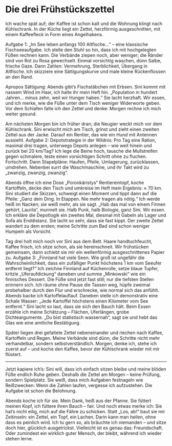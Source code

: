 # Die drei Frühstückszettel

Ich wache spät auf; der Kaffee ist schon kalt und die Wohnung klingt nach
Kühlschrank. In der Küche liegt ein Zettel, herzförmig ausgeschnitten, mit einem
Kaffeefleck in Form eines Angelhakens.

Aufgabe 1: „Im See leben anfangs 100 Altfische…“ – eine klassische
Fischseeaufgabe. Ich stelle den Stuhl so hin, dass ich mit hochgelegten Füßen
rechnen kann. Die Verbände ziepen noch, aber weniger; die Ränder sind von Rot zu
Rosa gewechselt. Einmal vorsichtig waschen, dünn Salbe, frische Gaze. Dann
Zahlen: Vermehrung, Sterblichkeit, Übergang in Altfische. Ich skizziere eine
Sättigungskurve und male kleine Rückenflossen an den Rand.

Apropos Sättigung: Abends gibt’s Fischstäbchen mit Erbsen. Sini kommt mit nassem
Wind im Haar, ich halte ihr mein Heft hin. „Population in hundert Jahren… minus
zehn, weil wir Hunger haben.“ Sie lacht herzhaft. Wir essen, und ich merke, wie
die Füße unter dem Tisch weniger Widerworte geben. Vor dem Schlafen falte ich
den Zettel und denke: Morgen rechne ich mich weiter gesund.

Am nächsten Morgen bin ich früher dran; die Neugier weckt mich vor dem
Kühlschrank. Sini erwischt mich am Tisch, grinst und zieht einen zweiten Zettel
aus der Jacke. Darauf ein Rentier, das wie ein Hund mit Antennen aussieht.
Aufgabe 2: Depotstrategie in der Wildnis: Pro Tag eine Ration, maximal drei
tragen, unterwegs Depots anlegen – wie weit hinein und zurück bei 20 km/Tag? Ich
lege die Beine hoch, tausche die Mullstreifen gegen schmalere, teste einen
vorsichtigen Schritt ohne zu fluchen. Fortschritt. Dann Stapelpläne: Haufen,
Pfeile, Umlagerung, zurücklassen, umdrehen. Nebenbei surrt die Waschmaschine,
und ihr Takt wird zu „zwanzig, zwanzig, zwanzig“.

Abends öffne ich eine Dose „Poronkäristys“ Rentiereintopf, koche Kartoffeln,
decke den Tisch und umkreise im Heft mein Ergebnis: ≈ 70 km. Sini studiert die
Skizzen, schweigt einen Moment und tippt dann auf die Pfeile: „Ganz dein Ding.
In Etappen. Nie mehr tragen als nötig.“ Ich werde heiß im Nacken; sie weiß mehr,
als sie sagt. „Hab das mal von einem Finnen gehört, Laurila“, murmelt sie. Halb
Punk, halb Biologie, ganz Sini. Wir essen. Ich erkläre die Depotlogik ein
zweites Mal, diesmal mit Gabeln als Lager und Sofa als Enddistanz. Sie lacht so
sehr, dass sie fast kippt. Der zweite Zettel wandert zu dem ersten; meine
Schritte zum Bad sind schon weniger Humpeln als Vorsicht.

Tag drei holt mich noch vor Sini aus dem Bett. Haare handtuchfeucht, Kaffee
frisch, ich sitze schon, als sie hereinschneit. Wir frühstücken gemeinsam, dann
schiebt sie mir ein wellenförmig ausgeschnittenes Papier zu. Aufgabe 3:
„Finnland hat viele Seen. Wie groß ist ungefähr die Wahrscheinlichkeit, dass ein
zufälliger Punkt höchstens 1 km vom Seeufer entfernt liegt?“ Ich zeichne
Finnland auf Küchenrolle, setze blaue Tupfer, kritzle „Uferaufdickung“ daneben
und summe „Minkowski“ wie ein finnisches Dessert. Die Füße sind jetzt fast
still; nur die tiefsten Stellen erinnern sich. Ich räume ohne Pause die Tassen
weg, hüpfe zweimal probehalber durch den Flur und erschrecke, wie normal sich
das anfühlt. Abends backe ich Kartoffelauflauf. Daneben stelle ich demonstrativ
eine Schale Wasser: „Jede Kartoffel höchstens einen Kilometer vom See entfernt.“
Sini lacht so laut, dass sie sich den Bauch hält. Beim Essen erzähle ich meine
Schätzung – Flächen, Uferlängen, grobe Dichteargumente. „Du bist statistisch
wassernah“, sagt sie und hebt das Glas wie eine amtliche Bestätigung.

Später liegen drei gefaltete Zettel nebeneinander und riechen nach Kaffee,
Kartoffeln und Regen. Meine Verbände sind dünn, die Schritte nicht mehr
verhandelbar, sondern selbstverständlich. Morgen, denke ich, stehe ich zuerst
auf – und koche den Kaffee, bevor der Kühlschrank wieder mit mir flüstert.

---

Jetzt kapiere ich’s: Sini will, dass ich einfach sitzen bleibe und meine blöden
Füße endlich Ruhe geben. Deshalb die Zettel am Morgen – keine Prüfung, sondern
Spielplatz. Sie weiß, dass mich Aufgaben festnageln wie Reißzwecken: Wenn die
Zahlen laufen, vergesse ich aufzustehen. Die Aufgabe ist schon die Belohnung.

Abends koche ich für sie. Mein Dank, heiß aus der Pfanne. Sie füttert meinen
Kopf, ich füttere ihren Bauch – fair. Und noch etwas merke ich: Sie hat’s nicht
eilig, mich auf die Fähre zu schicken. Statt „Los, ab!“ baut sie mir Zeitinseln:
ein Zettel, ein Topf, ein Lachen. Darin kann man heilen, ohne dass es peinlich
wird. Ich tu gern so, als bräuchte ich niemanden – und sitze doch hier,
glücklich ausgetrickst. Vielleicht ist es genau das: Freundschaft. Oder
zumindest ein wirklich guter Mensch, der bleibt, während ich wieder stehen
lerne.
